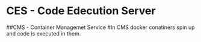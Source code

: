 # CES - Code Edecution Server 

##CMS - Container Managemet Service 
#In CMS docker conatiners spin up and code is executed in them.
